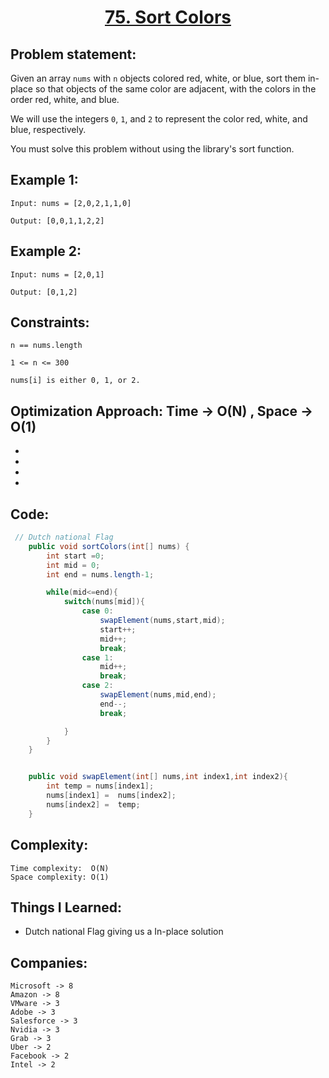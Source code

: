 <h1 align="center"><a href="https://leetcode.com/problems/sort-colors/" target="_blank">75. Sort Colors</a></h1>

## Problem statement:
Given an array `nums` with `n` objects colored red, white, or blue, sort them in-place so that objects of the same color are adjacent, with the colors in the order red, white, and blue.

We will use the integers `0`, `1`, and `2` to represent the color red, white, and blue, respectively.

You must solve this problem without using the library's sort function.


## Example 1:

```
Input: nums = [2,0,2,1,1,0]

Output: [0,0,1,1,2,2]
```

## Example 2:

```
Input: nums = [2,0,1]

Output: [0,1,2]
```


## Constraints:

```
n == nums.length

1 <= n <= 300

nums[i] is either 0, 1, or 2.
```


 

## Optimization Approach: Time -> O(N) , Space -> O(1)

- 
  
- 
  
-
  
- 



## Code: 

```java
 // Dutch national Flag
    public void sortColors(int[] nums) {
        int start =0;
        int mid = 0;
        int end = nums.length-1;

        while(mid<=end){
            switch(nums[mid]){
                case 0:
                    swapElement(nums,start,mid);
                    start++;
                    mid++;
                    break;
                case 1:
                    mid++;
                    break;
                case 2:
                    swapElement(nums,mid,end);
                    end--;
                    break;

            }
        }
    }


    public void swapElement(int[] nums,int index1,int index2){
        int temp = nums[index1];
        nums[index1] =  nums[index2];
        nums[index2] =  temp;
    }

```







## Complexity:

```
Time complexity:  O(N)
Space complexity: O(1)
```

## Things I Learned:

- Dutch national Flag giving us a In-place solution
  


## Companies:

```
Microsoft -> 8
Amazon -> 8
VMware -> 3
Adobe -> 3
Salesforce -> 3
Nvidia -> 3
Grab -> 3
Uber -> 2
Facebook -> 2
Intel -> 2
```





